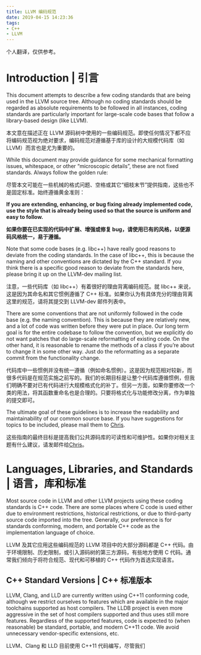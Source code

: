 ```yaml
---
title: LLVM 编码规范
date: 2019-04-15 14:23:36
tags:
- C++
- LLVM
---
```


个人翻译，仅供参考。

# Introduction | 引言

This document attempts to describe a few coding standards that are being used in the LLVM source tree. Although no coding standards should be regarded as absolute requirements to be followed in all instances, coding standards are particularly important for large-scale code bases that follow a library-based design (like LLVM).

本文意在描述正在 LLVM 源码树中使用的一些编码规范。即使任何情况下都不应将编码规范视为绝对要求，编码规范对遵循基于库的设计的大规模代码库（如 LLVM）而言也是尤为重要的。

While this document may provide guidance for some mechanical formatting issues, whitespace, or other “microscopic details”, these are not fixed standards. Always follow the golden rule:

尽管本文可能在一些机械的格式问题、空格或其它“细枝末节”提供指南，这些也不是固定标准。始终遵循黄金准则：

  **If you are extending, enhancing, or bug fixing already implemented code, use the style that is already being used so that the source is uniform and easy to follow.**

  **如果你要在已实现的代码中扩展、增强或修复 bug，请使用已有的风格，以便源码风格统一，易于遵循。**

Note that some code bases (e.g. libc++) have really good reasons to deviate from the coding standards. In the case of libc++, this is because the naming and other conventions are dictated by the C++ standard. If you think there is a specific good reason to deviate from the standards here, please bring it up on the LLVM-dev mailing list.

注意，一些代码库（如 libc++）有着很好的理由背离编码规范。就 libc++ 来说，这是因为其命名和其它惯例遵循了 C++ 标准。如果你认为有具体充分的理由背离这里的规范，请将其提交到 LLVM-dev 邮件列表中。

There are some conventions that are not uniformly followed in the code base (e.g. the naming convention). This is because they are relatively new, and a lot of code was written before they were put in place. Our long term goal is for the entire codebase to follow the convention, but we explicitly do not want patches that do large-scale reformatting of existing code. On the other hand, it is reasonable to rename the methods of a class if you’re about to change it in some other way. Just do the reformatting as a separate commit from the functionality change.

代码库中一些惯例并没有统一遵循（例如命名惯例）。这是因为规范相对较新，而很多代码是在规范实施之前写的。我们的长期目标是让整个代码库遵循惯例，但我们明确不要对已有代码进行大规模格式化的补丁。但另一方面，如果你要修改一个类的用法，将其函数重命名也是合理的。只要将格式化与功能修改分离，作为单独的提交即可。

The ultimate goal of these guidelines is to increase the readability and maintainability of our common source base. If you have suggestions for topics to be included, please mail them to [Chris](mailto:sabre@nondot.org).

这些指南的最终目标是提高我们公共源码库的可读性和可维护性。如果你对相关主题有什么建议，请发邮件给[Chris](mailto:sabre@nondot.org)。


# Languages, Libraries, and Standards | 语言，库和标准

Most source code in LLVM and other LLVM projects using these coding standards is C++ code. There are some places where C code is used either due to environment restrictions, historical restrictions, or due to third-party source code imported into the tree. Generally, our preference is for standards conforming, modern, and portable C++ code as the implementation language of choice.

LLVM 及其它应用这些编码规范的 LLVM 项目中的大部分源码都是 C++ 代码。由于环境限制、历史限制，或引入源码树的第三方源码，有些地方使用 C 代码。通常我们倾向于将符合规范、现代和可移植的 C++ 代码作为首选实现语言。

## C++ Standard Versions | C++ 标准版本

LLVM, Clang, and LLD are currently written using C++11 conforming code, although we restrict ourselves to features which are available in the major toolchains supported as host compilers. The LLDB project is even more aggressive in the set of host compilers supported and thus uses still more features. Regardless of the supported features, code is expected to (when reasonable) be standard, portable, and modern C++11 code. We avoid unnecessary vendor-specific extensions, etc.

LLVM、Clang 和 LLD 目前使用 C++11 代码编写，尽管我们
